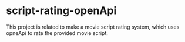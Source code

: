 # script-rating-openApi
This project is related to make a movie script rating system, which uses opneApi to rate the provided movie script.
